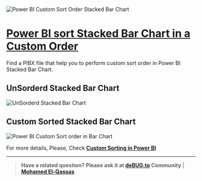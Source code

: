 ![Power BI Custom Sort Order Stacked Bar Chart](https://user-images.githubusercontent.com/49816567/157778831-503a2c7c-63a0-4c17-89f8-607956b98d9a.png)


# [Power BI sort Stacked Bar Chart in a Custom Order](https://devoworx.net/power-bi-custom-sort-order-bar-chart/)

Find a PIBX file that help you to perform custom sort order in Power BI Stacked Bar Chart.

## UnSorderd Stacked Bar Chart
![UnSorderd Stacked Bar Chart](https://user-images.githubusercontent.com/49816567/157779113-fc14df64-24c8-4ac2-8bda-c23276f169b1.png)

## Custom Sorted Stacked Bar Chart
![Power BI Custom Sort order in Bar Chart](https://user-images.githubusercontent.com/49816567/157779184-9e8de6ba-5b5c-4aa7-a53f-e912d1b16206.png)

  
For more details, Please, Check **[Custom Sorting in Power BI](https://devoworx.net/power-bi-custom-sort-order-bar-chart/)**


--------------
> **Have a related question? Please ask it at [deBUG.to](https://deBUG.to) Community** | **[Mohamed El-Qassas](https://devoworx.com)**
